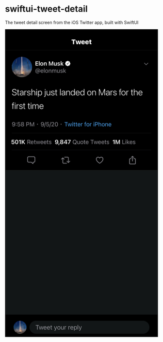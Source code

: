 # swiftui-tweet-detail
The tweet detail screen from the iOS Twitter app, built with SwiftUI

![Screenshot](image.jpg)
